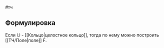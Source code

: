 #тч 
## Формулировка
Если $\mathbb{U}$ - [[Кольцо|целостное кольцо]], тогда по нему можно построить [[ТЧ/Поле|поле]] F.